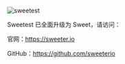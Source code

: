 ![sweetest](https://sweeter.io/docs/_media/sweeter.png)


Sweetest 已全面升级为 Sweet，请访问：

官网：https://sweeter.io

GitHub：https://github.com/sweeterio
